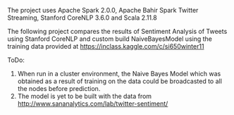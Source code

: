 The project uses Apache Spark 2.0.0, Apache Bahir Spark Twitter Streaming, Stanford CoreNLP 3.6.0 and Scala 2.11.8

The following project compares the results of Sentiment Analysis of Tweets using Stanford CoreNLP and custom build NaiveBayesModel using the training data provided at https://inclass.kaggle.com/c/si650winter11

ToDo:
1. When run in a cluster environment, the Naive Bayes Model which was obtained as a result of training on the data could be broadcasted to all the nodes before prediction.
2. The model is yet to be built with the data from http://www.sananalytics.com/lab/twitter-sentiment/